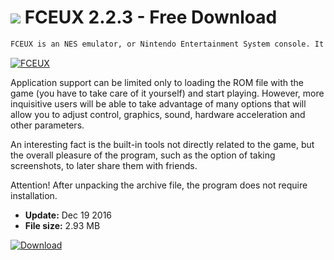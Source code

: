# ![](https://cdn.softexe.net/static/icon/3/fceux-11255.png) FCEUX 2.2.3 - Free Download

```sh
FCEUX is an NES emulator, or Nintendo Entertainment System console. It offers many functions and settings, thanks to which it is possible to match the quality of the game to your own needs. You can also deliberately adjust the effects to the capabilities of the hardware from the years of splendor of the console. It is very easy to use, so that every Super Mario fan will be able to spend some moments with his favorite childhood games.
```
[![FCEUX](https://gallery.dpcdn.pl/imgc/Tools/72949/g_-_420x350_1.5_-_x20161216201153_0.png)](https://softexe.net/win/games-entertainment/emulators/fceux:ppbee.html)

Application support can be limited only to loading the ROM file with the game (you have to take care of it yourself) and start playing. However, more inquisitive users will be able to take advantage of many options that will allow you to adjust control, graphics, sound, hardware acceleration and other parameters.
 
 An interesting fact is the built-in tools not directly related to the game, but the overall pleasure of the program, such as the option of taking screenshots, to later share them with friends.
 
 Attention!
 After unpacking the archive file, the program does not require installation.


- **Update:** Dec 19 2016
- **File size:** 2.93 MB

[![Download](https://cdn.softexe.net/static/img/download.png)](https://softexe.net/win/games-entertainment/emulators/fceux:ppbee.html)

